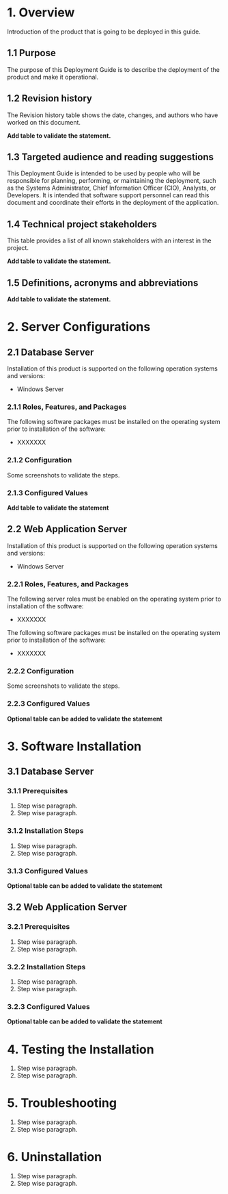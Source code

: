 # 1. Overview
Introduction of the product that is going to be deployed in this guide.

## 1.1 Purpose
The purpose of this Deployment Guide is to describe the deployment of the product and make it operational.

## 1.2 Revision history 
The Revision history table shows the date, changes, and authors who have worked on this document.

**Add table to validate the statement.**
## 1.3 Targeted audience and reading suggestions
This Deployment Guide is intended to be used by people who will be responsible for planning, performing, or maintaining the deployment, such as the Systems Administrator, Chief Information Officer (CIO), Analysts, or Developers. 
It is intended that software support personnel can read this document and coordinate their efforts in the deployment of the application. 
## 1.4 Technical project stakeholders 
This table provides a list of all known stakeholders with an interest in the project.

**Add table to validate the statement.**
## 1.5 Definitions, acronyms and abbreviations

**Add table to validate the statement.**
# 2. Server Configurations
## 2.1 Database Server
Installation of this product is supported on the following operation systems and versions:
* Windows Server 
### 2.1.1	Roles, Features, and Packages
The following software packages must be installed on the operating system prior to installation of the software:
* XXXXXXX 
### 2.1.2	Configuration
Some screenshots to validate the steps.
### 2.1.3	Configured Values
**Add table to validate the statement**
## 2.2	Web Application Server
Installation of this product is supported on the following operation systems and versions:
* Windows Server 
### 2.2.1	Roles, Features, and Packages
The following server roles must be enabled on the operating system prior to installation of the software:
* XXXXXXX

The following software packages must be installed on the operating system prior to installation of the software:
* XXXXXXX 
### 2.2.2	Configuration
Some screenshots to validate the steps.
### 2.2.3	Configured Values
**Optional table can be added to validate the statement**
# 3.	Software Installation
## 3.1	Database Server
### 3.1.1	Prerequisites
1. Step wise paragraph.
1. Step wise paragraph.
### 3.1.2	Installation Steps
1. Step wise paragraph.
1. Step wise paragraph.
### 3.1.3	Configured Values
**Optional table can be added to validate the statement**
## 3.2	Web Application Server
### 3.2.1	Prerequisites
1. Step wise paragraph.
1. Step wise paragraph.
### 3.2.2	Installation Steps
1. Step wise paragraph.
1. Step wise paragraph.
### 3.2.3	Configured Values
**Optional table can be added to validate the statement**
# 4.	Testing the Installation
1. Step wise paragraph.
1. Step wise paragraph.
# 5.	Troubleshooting 
1. Step wise paragraph.
1. Step wise paragraph.
# 6.	Uninstallation
1. Step wise paragraph.
1. Step wise paragraph.


